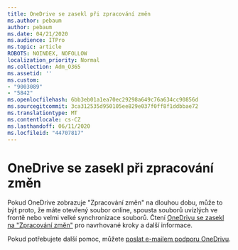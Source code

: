```yaml
---
title: OneDrive se zasekl při zpracování změn
ms.author: pebaum
author: pebaum
ms.date: 04/21/2020
ms.audience: ITPro
ms.topic: article
ROBOTS: NOINDEX, NOFOLLOW
localization_priority: Normal
ms.collection: Adm_O365
ms.assetid: ''
ms.custom:
- "9003089"
- "5842"
ms.openlocfilehash: 6bb3eb01a1ea70ec29298a649c76a634cc90856d
ms.sourcegitcommit: 3ca312535d950105ee829e037f0ff8f1ddbbae72
ms.translationtype: MT
ms.contentlocale: cs-CZ
ms.lasthandoff: 06/11/2020
ms.locfileid: "44707817"
---
```

# <a name="onedrive-is-stuck-on-processing-changes"></a>OneDrive se zasekl při zpracování změn

Pokud OneDrive zobrazuje "Zpracování změn" na dlouhou dobu, může to být proto, že máte otevřený soubor online, spousta souborů uvízlých ve frontě nebo velmi velké synchronizace souborů. Čtení [OneDrivu se zasekl na "Zpracování změn"](https://support.office.com/article/onedrive-is-stuck-on-processing-changes-b386b813-9b66-4e47-8c4c-2b45533edccd) pro navrhované kroky a další informace.

Pokud potřebujete další pomoc, můžete [poslat e-mailem podporu OneDrivu](https://go.microsoft.com/fwlink/p/?LinkId=528676).